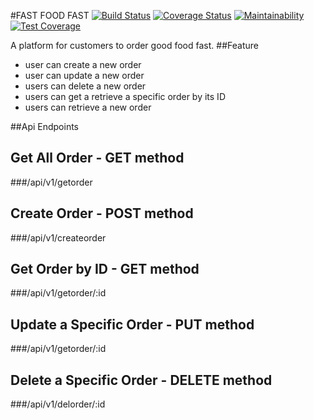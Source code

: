 #FAST FOOD FAST
[![Build Status](https://travis-ci.org/edogbosunny/Fast-Food-Fast-Cycle-36.svg?branch=ft-integrate-continous-integration-160300216)](https://travis-ci.org/edogbosunny/Fast-Food-Fast-Cycle-36) [![Coverage Status](https://coveralls.io/repos/github/edogbosunny/Fast-Food-Fast-Cycle-36/badge.svg?branch=ft-integrate-continous-integration-160300216)](https://coveralls.io/github/edogbosunny/Fast-Food-Fast-Cycle-36?branch=ft-integrate-continous-integration-160300216) [![Maintainability](https://api.codeclimate.com/v1/badges/c2e737db3ea32ed0db56/maintainability)](https://codeclimate.com/github/edogbosunny/Fast-Food-Fast-Cycle-36/maintainability) [![Test Coverage](https://api.codeclimate.com/v1/badges/c2e737db3ea32ed0db56/test_coverage)](https://codeclimate.com/github/edogbosunny/Fast-Food-Fast-Cycle-36/test_coverage)

A platform for customers to order good food fast.
##Feature

- user can create a new order
- user can update a new order
- users can delete a new order
- users can get a retrieve a specific order by its ID
- users can retrieve a new order

##Api Endpoints

## Get All Order - GET method

###/api/v1/getorder

## Create Order - POST method

###/api/v1/createorder

## Get Order by ID - GET method

###/api/v1/getorder/:id

## Update a Specific Order - PUT method

###/api/v1/getorder/:id

## Delete a Specific Order - DELETE method

###/api/v1/delorder/:id
